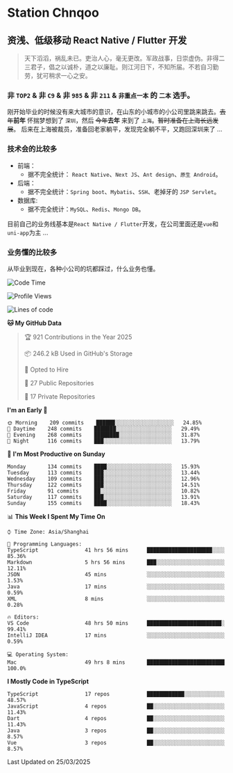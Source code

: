 # Station Chnqoo

## 资浅、低级移动 React Native / Flutter 开发

> 天下滔滔，祸乱未已。吏治人心，毫无更改。军政战事，日崇虚伪。非得二三君子，倡之以诚朴，道之以廉耻。则江河日下，不知所届。不若自习勤劳，犹可稍求一心之安。

### 非 `TOP2` & 非 `C9` & 非 `985` & 非 `211` & `非重点一本` 的 `二本` 选手。

刚开始毕业的时候没有来大城市的意识，在山东的小城市的小公司里跳来跳去。~~去年~~**前年** 怀揣梦想到了 `深圳`，然后 ~~今年~~**去年** 来到了 `上海`。~~暂时准备在上海长远发展~~。
后来在上海被裁员，准备回老家躺平，发现完全躺不平，又跑回深圳来了 ...

### 技术会的比较多

- 前端：
  - 据不完全统计： `React Native`、`Next JS`、`Ant design`、`原生 Android`。
- 后端：
  - 据不完全统计：`Spring boot`、`Mybatis`、`SSH`、老掉牙的 `JSP Servlet`。
- 数据库:
  - 据不完全统计：`MySQL`、`Redis`、`Mongo DB`。

目前自己的业务线基本是`React Native / Flutter`开发，在公司里面还是`vue`和`uni-app`为主 ...

### 业务懂的比较多

从毕业到现在，各种小公司的坑都踩过，什么业务也懂。

<!--START_SECTION:waka-->
![Code Time](http://img.shields.io/badge/Code%20Time-8%2C008%20hrs%2038%20mins-blue)

![Profile Views](http://img.shields.io/badge/Profile%20Views-1-blue)

![Lines of code](https://img.shields.io/badge/From%20Hello%20World%20I%27ve%20Written-308%20Thousand%20lines%20of%20code-blue)

**🐱 My GitHub Data** 

> 🏆 921 Contributions in the Year 2025
 > 
> 📦 246.2 kB Used in GitHub's Storage 
 > 
> 💼 Opted to Hire
 > 
> 📜 27 Public Repositories 
 > 
> 🔑 17 Private Repositories  
 > 
**I'm an Early 🐤** 

```text
🌞 Morning    209 commits    ██████░░░░░░░░░░░░░░░░░░░   24.85% 
🌆 Daytime    248 commits    ███████░░░░░░░░░░░░░░░░░░   29.49% 
🌃 Evening    268 commits    ████████░░░░░░░░░░░░░░░░░   31.87% 
🌙 Night      116 commits    ███░░░░░░░░░░░░░░░░░░░░░░   13.79%

```
📅 **I'm Most Productive on Sunday** 

```text
Monday       134 commits    ████░░░░░░░░░░░░░░░░░░░░░   15.93% 
Tuesday      113 commits    ███░░░░░░░░░░░░░░░░░░░░░░   13.44% 
Wednesday    109 commits    ███░░░░░░░░░░░░░░░░░░░░░░   12.96% 
Thursday     122 commits    ███░░░░░░░░░░░░░░░░░░░░░░   14.51% 
Friday       91 commits     ██░░░░░░░░░░░░░░░░░░░░░░░   10.82% 
Saturday     117 commits    ███░░░░░░░░░░░░░░░░░░░░░░   13.91% 
Sunday       155 commits    ████░░░░░░░░░░░░░░░░░░░░░   18.43%

```


📊 **This Week I Spent My Time On** 

```text
⌚︎ Time Zone: Asia/Shanghai

💬 Programming Languages: 
TypeScript               41 hrs 56 mins      █████████████████████░░░░   85.36% 
Markdown                 5 hrs 56 mins       ███░░░░░░░░░░░░░░░░░░░░░░   12.11% 
JSON                     45 mins             ░░░░░░░░░░░░░░░░░░░░░░░░░   1.53% 
Java                     17 mins             ░░░░░░░░░░░░░░░░░░░░░░░░░   0.59% 
XML                      8 mins              ░░░░░░░░░░░░░░░░░░░░░░░░░   0.28%

🔥 Editors: 
VS Code                  48 hrs 50 mins      ████████████████████████░   99.41% 
IntelliJ IDEA            17 mins             ░░░░░░░░░░░░░░░░░░░░░░░░░   0.59%

💻 Operating System: 
Mac                      49 hrs 8 mins       █████████████████████████   100.0%

```

**I Mostly Code in TypeScript** 

```text
TypeScript               17 repos            ████████████░░░░░░░░░░░░░   48.57% 
JavaScript               4 repos             ██░░░░░░░░░░░░░░░░░░░░░░░   11.43% 
Dart                     4 repos             ██░░░░░░░░░░░░░░░░░░░░░░░   11.43% 
Java                     3 repos             ██░░░░░░░░░░░░░░░░░░░░░░░   8.57% 
Vue                      3 repos             ██░░░░░░░░░░░░░░░░░░░░░░░   8.57%

```



 Last Updated on 25/03/2025
<!--END_SECTION:waka-->

<!---
ChenqiaoStation/ChenqiaoStation is a ✨ special ✨ repository because its `README.md` (this file) appears on your GitHub profile.
You can click the Preview link to take a look at your changes.
--->
